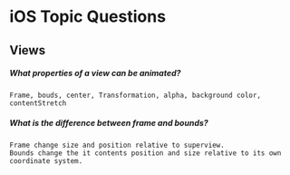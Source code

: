 # iOS Topic Questions

## Views
#####   What properties of a view can be animated?
    Frame, bouds, center, Transformation, alpha, background color, contentStretch
    
#####   What is the difference between frame and bounds?
    Frame change size and position relative to superview. 
    Bounds change the it contents position and size relative to its own coordinate system.  
